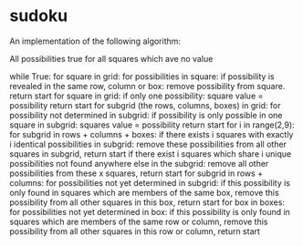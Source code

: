 # sudoku

An implementation of the following algorithm:

All possibilities true for all squares which ave no value

while True:
	for square in grid:
		for possibilities in square:
			if possibility is revealed in the same row, column or box:
				remove possibility from square.
				return start
	for square in grid:
		if only one possibility:
			square value = possibility
			return start
	for subgrid (the rows, columns, boxes) in grid:
		for possibility not determined in subgrid:
			if possibility is only possible in one square in subgrid:
				squares value = possibility
				return start
	for i in range(2,9):
		for subgrid in rows + columns + boxes:
			if there exists i squares with exactly i identical possibilities in subgrid:
				remove these possibilities from all other squares in subgrid, return start
			if there exist i squares which share i unique possibilities not found anywhere else in the subgrid:
				remove all other possibilities from these x squares, return start
	for subgrid in rows + columns:
		for possibilities not yet determined in subgrid:
			if this possibility is only found in squares which are members of the same box, remove this possibility from all other squares in this box, return start
	for box in boxes:
		for possibilities not yet determined in box:
			if this possibility is only found in squares which are members of the same row or column, remove this possibility from all other squares in this row or column, return start
